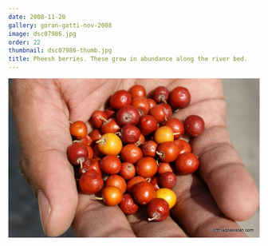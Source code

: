 ```yaml
---
date: 2008-11-20
gallery: goran-gatti-nov-2008
image: dsc07986.jpg
order: 22
thumbnail: dsc07986-thumb.jpg
title: Pheesh berries. These grow in abundance along the river bed.
---
```


![Pheesh berries. These grow in abundance along the river bed.](./dsc07986.jpg)